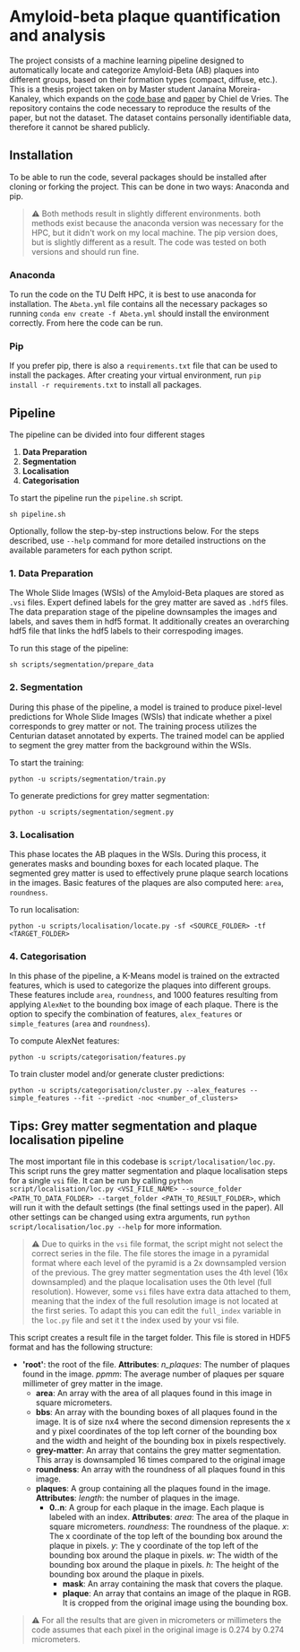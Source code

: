 # Amyloid-beta plaque quantification and analysis
The project consists of a machine learning pipeline designed to automatically locate and categorize Amyloid-Beta (AB) plaques into different groups, based on their formation types (compact, diffuse, etc.). This is a thesis project taken on by Master student Janaína Moreira-Kanaley, which expands on the [code base](https://github.com/Gjel/amyloid-beta-plaque-quantification-and-analysis/tree/master) and [paper](https://repository.tudelft.nl/islandora/object/uuid:7b67aaa9-41a5-4bc3-b987-68f34ed145d9?collection=education) by Chiel de Vries. The repository contains the code necessary to reproduce the results of the paper, but not the dataset. The dataset contains personally identifiable data, therefore it cannot be shared publicly. 

## Installation
To be able to run the code, several packages should be installed after cloning or forking the project. This can be done in two ways: Anaconda and pip.
> :warning: Both methods result in slightly different environments. both methods exist because the anaconda version was necessary for the HPC, but it didn't work on my local machine. The pip version does, but is slightly different as a result. The code was tested on both versions and should run fine.

### Anaconda 
To run the code on the TU Delft HPC, it is best to use anaconda for installation. The `Abeta.yml` file contains all the necessary packages so running `conda env create -f Abeta.yml` should install the environment correctly. From here the code can be run.

### Pip
If you prefer pip, there is also a `requirements.txt` file that can be used to install the packages. After creating your virtual environment, run `pip install -r requirements.txt` to install all packages. 

## Pipeline
The pipeline can be divided into four different stages

1. **Data Preparation**
2. **Segmentation**
3. **Localisation**
4. **Categorisation**


To start the pipeline run the `pipeline.sh` script.
```
sh pipeline.sh
```

Optionally, follow the step-by-step instructions below. For the steps described, use `--help` command for more detailed instructions on the available parameters for each python script.
  
### 1. Data Preparation
The Whole Slide Images (WSIs) of the Amyloid-Beta plaques are stored as `.vsi` files. Expert defined labels for the grey matter are saved as `.hdf5` files. The data preparation stage of the pipeline downsamples the images and labels, and saves them in hdf5 format. It additionally creates an overarching hdf5 file that links the hdf5 labels to their correspoding images.

To run this stage of the pipeline:
```
sh scripts/segmentation/prepare_data
```

### 2. Segmentation
During this phase of the pipeline, a model is trained to produce pixel-level predictions for Whole Slide Images (WSIs) that indicate whether a pixel corresponds to grey matter or not. The training process utilizes the Centurian dataset annotated by experts. The trained model can be applied to segment the grey matter from the background within the WSIs.

To start the training:
```
python -u scripts/segmentation/train.py
```

To generate predictions for grey matter segmentation:
```
python -u scripts/segmentation/segment.py
```

### 3. Localisation
This phase locates the AB plaques in the WSIs. During this process, it generates masks and bounding boxes for each located plaque. The segmented grey matter is used to effectively prune plaque search locations in the images. Basic features of the plaques are also computed here: `area`, `roundness`.

To run localisation:
```
python -u scripts/localisation/locate.py -sf <SOURCE_FOLDER> -tf <TARGET_FOLDER>
```


### 4. Categorisation
In this phase of the pipeline, a K-Means model is trained on the extracted features, which is used to categorize the plaques into different groups. These features include `area`, `roundness`, and 1000 features resulting from applying `AlexNet` to the bounding box image of each plaque. There is the option to specify the combination of features, `alex_features` or `simple_features` (`area` and `roundness`).

To compute AlexNet features:
```
python -u scripts/categorisation/features.py
```

To train cluster model and/or generate cluster predictions:
```
python -u scripts/categorisation/cluster.py --alex_features --simple_features --fit --predict -noc <number_of_clusters>
```

## Tips: Grey matter segmentation and plaque localisation pipeline
The most important file in this codebase is `script/localisation/loc.py`. This script runs the grey matter segmentation and plaque localisation steps for a single `vsi` file. It can be run by calling `python script/localisation/loc.py <VSI_FILE_NAME> --source_folder <PATH_TO_DATA_FOLDER> --target_folder <PATH_TO_RESULT_FOLDER>`, which will run it with the default settings (the final settings used in the paper). All other settings can be changed using extra arguments, run `python script/localisation/loc.py --help` for more information. 

> :warning: Due to quirks in the `vsi` file format, the script might not select the correct series in the file. The file stores the image in a pyramidal format where each level of the pyramid is a 2x downsampled version of the previous. The grey matter segmentation uses the 4th level (16x downsampled) and the plaque localisation uses the 0th level (full resolution). However, some `vsi` files have extra data attached to them, meaning that the index of the full resolution image is not located at the first series. To adapt this you can edit the `full_index` variable in the `loc.py` file and set it t the index used by your vsi file.  

This script creates a result file in the target folder. This file is stored in HDF5 format and has the following structure:
- __'root'__: the root of the file. __Attributes__: _n_plaques_: The number of plaques found in the image. _ppmm_: The average number of plaques per square millimeter of grey matter in the image.  
  - __area__: An array with the area of all plaques found in this image in square micrometers.
  - __bbs__: An array with the bounding boxes of all plaques found in the image. It is of size nx4 where the second dimension represents the x and y pixel coordinates of the top left corner of the bounding box and the width and height of the bounding box in pixels respectively.
  - __grey-matter__: An array that contains the grey matter segmentation. This array is downsampled 16 times compared to the original image
  - __roundness__: An array with the roundness of all plaques found in this image.
  - __plaques__: A group containing all the plaques found in the image. __Attributes__: _length_: the number of plaques in the image.
    - __0..n__: A group for each plaque in the image. Each plaque is labeled with an index. __Attributes__: _area_: The area of the plaque in square micrometers. _roundness_: The roundness of the plaque. _x_: The x coordinate of the top left of the bounding box around the plaque in pixels. _y_: The y coordinate of the top left of the bounding box around the plaque in pixels. _w_: The width of the bounding box around the plaque in pixels. _h_: The height of the bounding box around the plaque in pixels.
      - __mask__: An array containing the mask that covers the plaque.
      - __plaque__: An array that contains an image of the plaque in RGB. It is cropped from the original image using the bounding box. 

> :warning: For all the results that are given in micrometers or millimeters the code assumes that each pixel in the original image is 0.274 by 0.274 micrometers.
